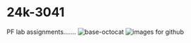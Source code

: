 # 24k-3041
PF lab assignments.......
![base-octocat](https://github.com/user-attachments/assets/3ee58818-bf32-4cd7-a006-0574b5d41efb)
![images for github](https://github.com/user-attachments/assets/16125022-97b3-471b-90ef-6e103fd185db)
